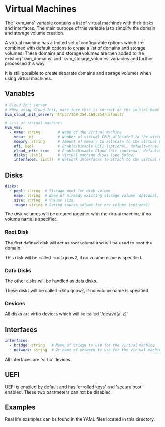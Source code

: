# Virtual Machines

The 'kvm_vms' variable contains a list of virtual machines with their disks and interfaces.
The main purpose of this variable is to simplify the domain and storage volume creation.

A virtual machine has a limited set of configurable options which are combined with default options to create a list of domains and storage volumes.
These domains and storage volumes are then added to the existing 'kvm_domains' and 'kvm_storage_volumes' variables and further processed this way.

It is still possible to create separate domains and storage volumes when using virtual machines.

## Variables

```yaml
# Cloud Init server
# When using Cloud Init, make sure this is correct or the initial boot of VMs can fail
kvm_cloud_init_server: http://169.254.169.254/default/

# List of virtual machines
kvm_vms:
  - name: string        # Name of the virtual machine
    vcpu: int           # Number of virtual CPUs allocated to the virtual machine
    memory: string      # Amount of memory to allocate to the virtual machine, incl. unit
    efi: bool           # Enable/Disable UEFI (optional, default=true)
    cloud_init: true    # Enable/Disable Cloud Init (optional, default=true if kvm_cloud_init_server is defined)
    disks: list()       # Virtual machine disks (see below)
    interfaces: list()  # Network interfaces to attach to the virtual machine (see below)
```

## Disks

```yaml
disks:
  - pool: string  # Storage pool for disk volume
    name: string  # Name of already existing storage volume (optional, size and image are ignored)
    size: string  # Volume size
    image: string # Copied source volume for new volume (optional)
```

The disk volumes will be created together with the virtual machine, if no volume name is specified.

### Root Disk

The first defined disk will act as root volume and will be used to boot the domain.

This disk will be called <vm-name>-root.qcow2, if no volume name is specified.

### Data Disks

The other disks will be handled as data disks.

These disks will be called <vm-name>-data<nr>.qcow2, if no volume name is specified.

### Devices

All disks are virtio devices which will be called '/dev/vd[a-z]'.

## Interfaces

```yaml
interfaces:
  - bridge: string   # Name of bridge to use for the virtual machine
  - network: string  # Or name of network to use for the virtual machine
```

All interfaces are 'virtio' devices.

## UEFI

UEFI is enabled by default and has 'enrolled keys' and 'secure boot' enabled. These two parameters can not be disabled.

## Examples

Real life examples can be found in the YAML files located in this directory. 